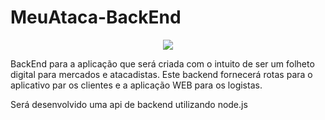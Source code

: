 # MeuAtaca-BackEnd 

<p align="center">
  
  <img src="../backend/images/LogoFundoAzuk.jpg"/>
</p>


BackEnd para a aplicação que será criada com o intuito de ser um folheto digital para mercados e atacadistas. Este backend fornecerá rotas para o aplicativo par os clientes e a aplicação WEB para os logistas.

Será desenvolvido uma api de backend utilizando node.js

